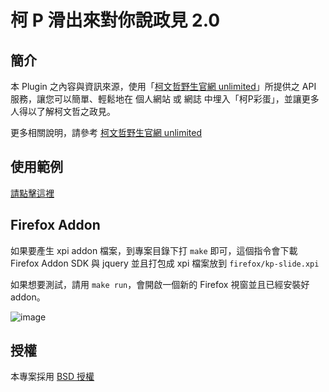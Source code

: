 # 柯 P 滑出來對你說政見 2.0


## 簡介

本 Plugin 之內容與資訊來源，使用「[柯文哲野生官網 unlimited](http://unlimited.kptaipei.tw/)」所提供之 API 服務，讓您可以簡單、輕鬆地在 個人網站 或 網誌 中埋入「柯P彩蛋」，並讓更多人得以了解柯文哲之政見。

更多相關說明，請參考 [柯文哲野生官網 unlimited](http://unlimited.kptaipei.tw/)


## 使用範例

[請點擊這裡](http://goooooooogle.github.io/kp/)


## Firefox Addon

如果要產生 xpi addon 檔案，到專案目錄下打 `make` 即可，這個指令會下載 Firefox Addon SDK 與 jquery 並且打包成 xpi 檔案放到 `firefox/kp-slide.xpi`

如果想要測試，請用 `make run`，會開啟一個新的 Firefox 視窗並且已經安裝好 addon。


![image](http://i.imgur.com/43Mm5gW.png)

## 授權

本專案採用 [BSD 授權](https://github.com/goooooooogle/kp/blob/gh-pages/LICENSE)
